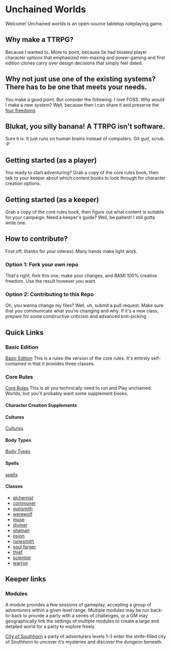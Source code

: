 # Unchained Worlds

Welcome! Unchained worlds is an open-source tabletop roleplaying game.

## Why make a TTRPG?
Because I wanted to. More to point, because 5e had bloated player character options
that emphasized min-maxing and power-gaming and first edition clones carry over
design decisions that simply feel dated.

## Why not just use one of the existing systems? There has to be one that meets your needs.
You make a good point. But consider the following: I love FOSS. Why would I make a new system?
Well, because then I can share it and preserve the [four freedoms](https://www.gnu.org/philosophy/free-sw.en.html)

## Blukat, you silly banana! A TTRPG isn't software.
Sure it is. It just runs on human brains instead of computers. Git gud, scrub. :P

## Getting started (as a player)
You ready to start adventuring?
Grab a copy of the core rules book, then talk to your keeper about which content books to
look through for character creation options.

## Getting started (as a keeper)
Grab a copy of the core rules book, then figure out what content is suitable for your campaign.
Need a keeper's guide? Well, be patient! I still gotta write one.

## How to contribute?
First off, thanks for your interest. Many hands make light work.

### Option 1: Fork your own repo
That's right, fork this one, make your changes, and BAM! 100% creative freedom. 
Use the result however you want.

### Option 2: Contributing to this Repo
Oh, you wanna change my files? Well, uh, submit a pull request. Make sure that you
communicate what you're changing and why. If it's a new class, prepare for some
constructive criticism and advanced knit-picking.

## Quick Links

### Basic Edition
[Basic Edition](basic_edition/player_handbook.md)
This is a rules-lite version of the core rules. It's entirely self-contained in that it provides three classes.

### Core Rules
[Core Rules](core_rules.md)
This is all you technically need to run and Play unchained Worlds, but you'll probably want some supplement books.

#### Character Creation Supplements

#### Cultures
[Cultures](character_creation/cultures_volume_1.md)

#### Body Types
[Body Types](character_creation/body.md)

#### Spells
[spells](character_creation/spell_compendium.md)

#### Classes
- [alchemist](character_creation/classes/alchemist.md)
- [commoner](character_creation/classes/commoner.md)
- [gunsmith](character_creation/classes/gunsmith.md)
- [werewolf](character_creation/classes/werewolf.md)
- [muse](character_creation/classes/muse.md)
- [diviner](character_creation/classes/diviner.md)
- [shaman](character_creation/classes/shaman.md)
- [psion](character_creation/classes/psion.md)
- [runesmith](character_creation/classes/runesmith.md)
- [soul forger](character_creation/classes/soul_forger.md)
- [thief](character_creation/classes/thief.md)
- [scientist](character_creation/classes/scientist.md)
- [warrior](character_creation/classes/warrior.md)


## Keeper links

### Modules
A module provides a few sessions of gameplay, accepting a group of adventurers
within a given level range. Multiple modules may be run back-to-back to provide
a party with a series of challenges, or a GM may geographically link the
settings of multiple modules to create a large and detailed world for a party
to explore freely.

[City of Southhorn](keeper_info/modules/city_of_southhorn/keeper_info.md) a party of
adventurers levels 1-3 enter the strife-filled city of Southhorn to uncover it's
mysteries and discover the dungeon beneath.

